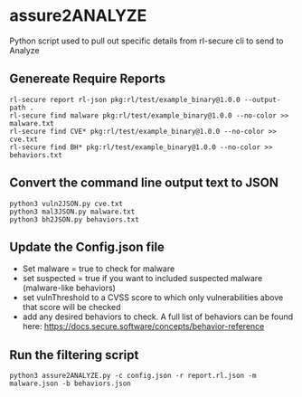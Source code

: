 # assure2ANALYZE
Python script used to pull out specific details from rl-secure cli to send to Analyze 


## Genereate Require Reports
```
rl-secure report rl-json pkg:rl/test/example_binary@1.0.0 --output-path .
rl-secure find malware pkg:rl/test/example_binary@1.0.0 --no-color >> malware.txt
rl-secure find CVE* pkg:rl/test/example_binary@1.0.0 --no-color >> cve.txt
rl-secure find BH* pkg:rl/test/example_binary@1.0.0 --no-color >> behaviors.txt
```
## Convert the command line output text to JSON
```
python3 vuln2JSON.py cve.txt
python3 mal3JSON.py malware.txt
python3 bh2JSON.py behaviors.txt
```
## Update the Config.json file
- Set malware = true to check for malware
- set suspected = true if you want to included suspected malware (malware-like behaviors)
- set vulnThreshold to a CVSS score to which only vulnerabilities above that score will be checked
- add any desired behaviors to check. A full list of behaviors can be found here: https://docs.secure.software/concepts/behavior-reference

## Run the filtering script
```
python3 assure2ANALYZE.py -c config.json -r report.rl.json -m malware.json -b behaviors.json
```
